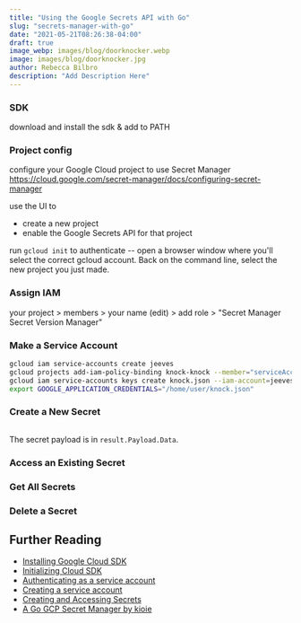 ```yaml
---
title: "Using the Google Secrets API with Go"
slug: "secrets-manager-with-go"
date: "2021-05-21T08:26:38-04:00"
draft: true
image_webp: images/blog/doorknocker.webp
image: images/blog/doorknocker.jpg
author: Rebecca Bilbro
description: "Add Description Here"
---
```




### SDK
download and install the sdk & add to PATH

### Project config
configure your Google Cloud project to use Secret Manager
https://cloud.google.com/secret-manager/docs/configuring-secret-manager

use the UI to
- create a new project
- enable the Google Secrets API for that project

run `gcloud init` to authenticate -- open a browser window where you'll select the correct gcloud account. Back on the command line, select the new project you just made.

### Assign IAM
your project > members > your name (edit) > add role > "Secret Manager Secret Version Manager"

### Make a Service Account

```bash
gcloud iam service-accounts create jeeves
gcloud projects add-iam-policy-binding knock-knock --member="serviceAccount:jeeves@knock-knock.iam.gserviceaccount.com" --role="roles/owner"
gcloud iam service-accounts keys create knock.json --iam-account=jeeves@knock-knock.iam.gserviceaccount.com
export GOOGLE_APPLICATION_CREDENTIALS="/home/user/knock.json"
```

### Create a New Secret

```golang
```

The secret payload is in `result.Payload.Data`.

### Access an Existing Secret

### Get All Secrets

### Delete a Secret


## Further Reading

- [Installing Google Cloud SDK](https://cloud.google.com/sdk/docs/install)
- [Initializing Cloud SDK](https://cloud.google.com/sdk/docs/initializing)
- [Authenticating as a service account](https://cloud.google.com/docs/authentication/production)
- [Creating a service account](https://cloud.google.com/docs/authentication/production#create_service_account)
- [Creating and Accessing Secrets](https://cloud.google.com/secret-manager/docs/creating-and-accessing-secrets)
- [A Go GCP Secret Manager by kioie](https://github.com/kioie/gsm)